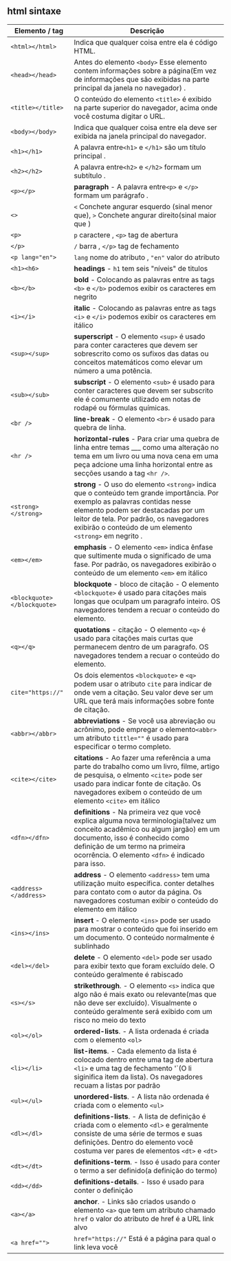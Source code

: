 

## html sintaxe

| Elemento / tag | Descrição |
| ------ | ------ |
| `<html></html>` | Indica que qualquer coisa entre ela é código HTML. |
| `<head></head>` | Antes do elemento `<body>` Esse elemento contem informações sobre a página(Em vez de informações que são exibidas na parte principal da janela no navegador) . |
| `<title></title>` | O conteúdo do elemento `<title>` é exibido na parte superior do navegador, acima onde você costuma digitar o URL. |
| `<body></body>` | Indica que qualquer coisa entre ela deve ser exibida na janela principal do navegador. |
| `<h1></h1>` | A palavra entre`<h1>` e `</h1>` são um título principal . |
| `<h2></h2>` | A palavra entre`<h2>` e `</h2>` formam um subtítulo . |
| `<p></p>` | **paragraph** - A palavra entre`<p>` e `</p>` formam um parágrafo . |
| `<>` | `<` Conchete angurar esquerdo (sinal menor que), `>` Conchete angurar direito(sinal maior que ) |
| `<p>` | `p` caractere , `<p>` tag de abertura |
| `</p>` | `/` barra , `</p>` tag de fechamento |
| `<p lang="en">` | `lang` nome do atributo , `"en"` valor do atributo |
| `<h1><h6>` | **headings** - `h1` tem seis "níveis" de titulos |
| `<b></b>` | **bold** - Colocando as palavras entre as tags `<b>` e `</b>` podemos exibir os caracteres em negrito |
| `<i></i>` | **italic** - Colocando as palavras entre as tags `<i>` e `</i>` podemos exibir os caracteres em itálico |
| `<sup></sup>` | **superscript** - O elemento `<sup>` é usado para conter caracteres que devem ser sobrescrito como os sufixos das datas ou conceitos matemáticos como elevar um número a uma potência.  |
| `<sub></sub>` | **subscript** - O elemento `<sub>` é usado para conter caracteres que devem ser subscrito ele é comumente utilizado em notas de rodapé ou fórmulas químicas.  |
| `<br />` | **line-break** - O elemento `<br>` é usado para quebra de linha.  |
| `<hr />` | **horizontal-rules** - Para criar uma quebra de linha entre temas ___ como uma alteração no tema em um livro ou uma nova cena em uma peça adcione uma linha horizontal entre as secções usando a tag  `<hr />`.  |
| `<strong></strong>` | **strong** - O uso do elemento `<strong>` indica que o conteúdo tem grande importância. Por exemplo as palavras contidas nesse elemento podem ser destacadas por um leitor de tela. Por padrão, os navegadores exibirão o conteúdo de um elemento `<strong>` em negrito .  |
| `<em></em>` | **emphasis** - O elemento `<em>` indica ênfase que sultimente muda o significado de uma fase. Por padrão, os navegadores exibirão o conteúdo de um elemento `<em>` em itálico |
| `<blockquote></blockquote>` | **blockquote** - bloco de citação - O elemento `<blockquote>` é usado para citações mais longas que oculpam um paragrafo inteiro. OS navegadores tendem a recuar o conteúdo do elemento. |
| `<q></q>` | **quotations** - citação - O elemento `<q>` é usado para citações mais curtas que permanecem dentro de um paragrafo. OS navegadores tendem a recuar o conteúdo do elemento. |
| `cite="https://"` |  Os dois elementos `<blockquote>` e `<q>` podem usar o atributo `cite` para indicar de onde vem a citação. Seu valor deve ser um URL que terá mais informações sobre fonte de citação.|
| `<abbr></abbr>` | **abbreviations** - Se você usa abreviação ou acrônimo, pode empregar o elemento`<abbr>` um atributo `tittle=""` é usado para especificar o termo completo. |
| `<cite></cite>` | **citations** - Ao fazer uma referência a uma parte do trabalho como um livro, filme, artigo de pesquisa, o elmento `<cite>` pode ser usado para indicar fonte de citação. Os navegadores exibem o conteúdo de um elemento `<cite>` em itálico |
| `<dfn></dfn>` | **definitions** - Na primeira vez que você explica alguma nova terminologia(talvez um conceito acadêmico ou algum jargão) em um documento, isso é conhecido como definição de um termo na primeira ocorrência. O elemento `<dfn>` é indicado para isso. |
| `<address></address>` | **address** - O elemento `<address>` tem uma utilização muito específica. conter detalhes para contato com o autor da página. Os navegadores costuman exibir o conteúdo do elemento em itálico |
| `<ins></ins>` | **insert** - O elemento `<ins>` pode ser usado para mostrar o conteúdo que foi inserido em um documento. O conteúdo normalmente é sublinhado |
| `<del></del>` | **delete** - O elemento `<del>` pode ser usado para exibir texto que foram excluído dele. O conteúdo geralmente é rabiscado |
| `<s></s>` | **strikethrough**. -  O elemento `<s>` indica que algo não é mais exato ou relevante(mas que não deve ser excluído). Visualmente o conteúdo geralmente será exibido com um risco no meio do texto |
| `<ol></ol>` | **ordered-lists**. -  A lista ordenada é criada com o elemento `<ol>` |
| `<li></li>` | **list-items**. - Cada elemento da lista é colocado dentro entre uma tag de abertura `<li>` e uma tag de fechamento '</li>`(O li siginifica item da lista). Os navegadores recuam a listas por padrão  |
| `<ul></ul>` | **unordered-lists**. -  A lista não ordenada é criada com o elemento `<ul>` |
| `<dl></dl>` | **definitions-lists**. -  A lista de definição é criada com o elemento `<dl>` e geralmente consiste de uma série de termos e suas definições. Dentro do elemento você costuma ver pares de elementos `<dt>` e `<dt>` |
| `<dt></dt>` | **definitions-term**. - Isso é usado para conter o termo a ser definido(a definição do termo) |
| `<dd></dd>` | **definitions-details**. - Isso é usado para conter o definição |
| `<a></a>` | **anchor**. - Links são criados usando o elemento `<a>` que tem um atributo chamado `href` o valor do atributo de href é a URL link alvo |
| `<a href="">` | `href="https://"` Está é a página para qual o link leva você |
